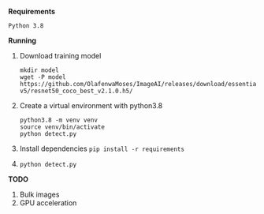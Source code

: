 **Requirements**

`Python 3.8`

**Running**

1. Download training model

   ```
   mkdir model
   wget -P model https://github.com/OlafenwaMoses/ImageAI/releases/download/essentials-v5/resnet50_coco_best_v2.1.0.h5/
   ```

2. Create a virtual environment with python3.8
   ```
   python3.8 -m venv venv
   source venv/bin/activate
   python detect.py
   ```
   
3. Install dependencies
   `pip install -r requirements`

4. `python detect.py`

**TODO**

1. Bulk images
2. GPU acceleration
